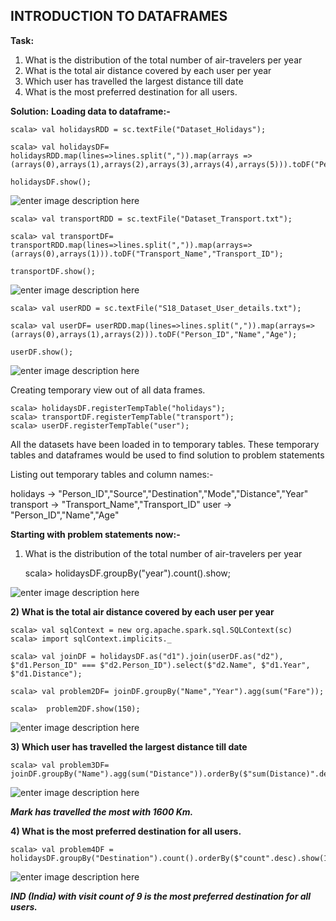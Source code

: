 **INTRODUCTION TO DATAFRAMES**
--------------------------
**Task:**
1) What is the distribution of the total number of air-travelers per year
2) What is the total air distance covered by each user per year
3) Which user has travelled the largest distance till date
4) What is the most preferred destination for all users.



**Solution:**
**Loading data to dataframe:-**

    scala> val holidaysRDD = sc.textFile("Dataset_Holidays");
    
    scala> val holidaysDF= holidaysRDD.map(lines=>lines.split(",")).map(arrays => (arrays(0),arrays(1),arrays(2),arrays(3),arrays(4),arrays(5))).toDF("Person_ID","Source","Destination","Mode","Distance","Year");
    
    holidaysDF.show();

![enter image description here](https://user-images.githubusercontent.com/29932053/32789205-409aa35a-c929-11e7-939c-42715b561f2e.png)

    scala> val transportRDD = sc.textFile("Dataset_Transport.txt");
    
    scala> val transportDF= transportRDD.map(lines=>lines.split(",")).map(arrays=>(arrays(0),arrays(1))).toDF("Transport_Name","Transport_ID");
    
    transportDF.show();


![enter image description here](https://user-images.githubusercontent.com/29932053/32789448-dd490d2c-c929-11e7-9280-31a9663693b2.png)

    scala> val userRDD = sc.textFile("S18_Dataset_User_details.txt");
    
    scala> val userDF= userRDD.map(lines=>lines.split(",")).map(arrays=>(arrays(0),arrays(1),arrays(2))).toDF("Person_ID","Name","Age");
    
    userDF.show();

![enter image description here](https://user-images.githubusercontent.com/29932053/32790290-0d13039e-c92c-11e7-865a-19c0fd24a9ce.png)

Creating temporary view out of all data frames.

    scala> holidaysDF.registerTempTable("holidays");
    scala> transportDF.registerTempTable("transport");
    scala> userDF.registerTempTable("user");
All the datasets have been loaded in to temporary tables.
These temporary tables and dataframes would be used to find solution to problem statements

Listing out temporary tables and column names:-

holidays     ->   "Person_ID","Source","Destination","Mode","Distance","Year"
transport    ->   "Transport_Name","Transport_ID"
user           ->   "Person_ID","Name","Age"

**Starting with problem statements now:-**

1) What is the distribution of the total number of air-travelers per year

    scala> holidaysDF.groupBy("year").count().show;

![enter image description here](https://user-images.githubusercontent.com/29932053/32790664-0b0a6708-c92d-11e7-94ac-318c05bdd8c7.png)


**2) What is the total air distance covered by each user per year**


    scala> val sqlContext = new org.apache.spark.sql.SQLContext(sc)
    scala> import sqlContext.implicits._   
    
    scala> val joinDF = holidaysDF.as("d1").join(userDF.as("d2"), $"d1.Person_ID" === $"d2.Person_ID").select($"d2.Name", $"d1.Year", $"d1.Distance");
    
    scala> val problem2DF= joinDF.groupBy("Name","Year").agg(sum("Fare"));
    
    scala>  problem2DF.show(150);
![enter image description here](https://user-images.githubusercontent.com/29932053/32791963-37120bd2-c930-11e7-9f82-2b262a5ed75d.png)

**3) Which user has travelled the largest distance till date**

    scala> val problem3DF= joinDF.groupBy("Name").agg(sum("Distance")).orderBy($"sum(Distance)".desc).show(1);
![enter image description here](https://user-images.githubusercontent.com/29932053/32792281-ff9a7224-c930-11e7-81e6-fc8a4fe4108e.png)

***Mark has travelled the most with 1600 Km.***

**4) What is the most preferred destination for all users.**

    scala> val problem4DF = holidaysDF.groupBy("Destination").count().orderBy($"count".desc).show(1);

![enter image description here](https://user-images.githubusercontent.com/29932053/32792508-7c479b58-c931-11e7-9218-a6ab11799a0c.png)

***IND (India) with visit count of 9 is the most preferred destination for all users.***


